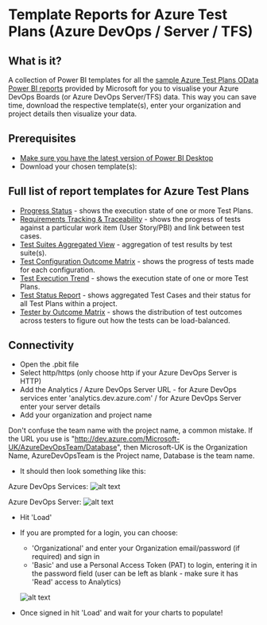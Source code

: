 # Template Reports for Azure Test Plans (Azure DevOps / Server / TFS)
## What is it?
A collection of Power BI templates for all the [sample Azure Test Plans OData Power BI reports](https://docs.microsoft.com/en-us/azure/devops/report/powerbi/sample-odata-overview?view=azure-devops) provided by Microsoft for you to visualise your Azure DevOps Boards (or Azure DevOps Server/TFS) data. This way you can save time, download the respective template(s), enter your organization and project details then visualize your data. 

## Prerequisites
* [Make sure you have the latest version of Power BI Desktop](https://aka.ms/pbiSingleInstaller)
* Download your chosen template(s):

## Full list of report templates for Azure Test Plans

* [Progress Status](https://github.com/nbrown02/AzureDevOps-OData-SampleReports/raw/main/Azure%20Test%20Plans/Progress%20Status.pbit) - shows the execution state of one or more Test Plans.
* [Requirements Tracking & Traceability](https://github.com/nbrown02/AzureDevOps-OData-SampleReports/raw/main/Azure%20Test%20Plans%20-%20OData%20Reports/Requirements%20Tracking%20(Traceability).pbit) - shows the progress of tests against a particular work item (User Story/PBI) and link between test cases.
* [Test Suites Aggregated View](https://github.com/nbrown02/AzureDevOps-OData-SampleReports/raw/main/Azure%20Test%20Plans/Suite%20Level%20Aggregation.pbit) - aggregation of test results by test suite(s).
* [Test Configuration Outcome Matrix](https://github.com/nbrown02/AzureDevOps-OData-SampleReports/raw/main/Azure%20Test%20Plans/Test%20Configuration%20by%20Outcome.pbit) - shows the progress of tests made for each configuration.
* [Test Execution Trend](https://github.com/nbrown02/AzureDevOps-OData-SampleReports/raw/main/Azure%20Test%20Plans/Test%20Execution%20Trend.pbit) - shows the execution state of one or more Test Plans.
* [Test Status Report](https://github.com/nbrown02/AzureDevOps-OData-SampleReports/raw/main/Azure%20Test%20Plans/Test%20Status%20Report.pbit) - shows aggregated Test Cases and their status for all Test Plans within a project.
* [Tester by Outcome Matrix](https://github.com/nbrown02/AzureDevOps-OData-SampleReports/raw/main/Azure%20Test%20Plans/Tester%20by%20Outcome.pbit)  - shows the distribution of test outcomes across testers to figure out how the tests can be load-balanced.

## Connectivity
* Open the .pbit file
* Select http/https (only choose http if your Azure DevOps Server is HTTP)
* Add the Analytics / Azure DevOps Server URL - for Azure DevOps services enter 'analytics.dev.azure.com' / for Azure DevOps Server enter your server details
* Add your organization and project name

Don't confuse the team name with the project name, a common mistake. If the URL you use is "http://dev.azure.com/Microsoft-UK/AzureDevOpsTeam/Database", then Microsoft-UK is the Organization Name, AzureDevOpsTeam is the Project name, Database is the team name.

* It should then look something like this:

Azure DevOps Services:
![alt text](https://raw.githubusercontent.com/nbrown02/AzureDevOps-OData-SampleReports/main/Screenshots/TestPlans1.png)

Azure DevOps Server:
![alt text](https://raw.githubusercontent.com/nbrown02/AzureDevOps-OData-SampleReports/main/Screenshots/TestPlans2.png)

* Hit 'Load' 
* If you are prompted for a login, you can choose:
  - 'Organizational' and enter your Organization email/password (if required) and sign in
  - 'Basic' and use a Personal Access Token (PAT) to login, entering it in the password field (user can be left as blank - make sure it has 'Read' access to Analytics)

  ![alt text](https://docs.microsoft.com/en-us/azure/devops/report/powerbi/media/authentication-7.png?view=azure-devops)

* Once signed in hit 'Load' and wait for your charts to populate!
